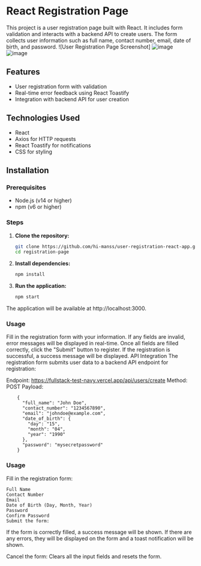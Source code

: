 # React Registration Page

This project is a user registration page built with React. It includes form validation and interacts with a backend API to create users. The form collects user information such as full name, contact number, email, date of birth, and password.
![User Registration Page Screenshot]
![image](https://github.com/hi-manss/user-registration-react-app/assets/101518009/bc746194-ea7f-4486-a4af-4b80f5471866)
![image](https://github.com/hi-manss/user-registration-react-app/assets/101518009/72314ff7-d972-42f5-9e89-a98696a28dc5)


 
## Features

- User registration form with validation
- Real-time error feedback using React Toastify
- Integration with backend API for user creation

## Technologies Used

- React
- Axios for HTTP requests
- React Toastify for notifications
- CSS for styling

## Installation

### Prerequisites

- Node.js (v14 or higher)
- npm (v6 or higher)

### Steps

1. **Clone the repository:**

   ```sh
   git clone https://github.com/hi-manss/user-registration-react-app.git
   cd registration-page
2. **Install dependencies:**

   ```sh
   npm install

3. **Run the application:**
   ```sh
   npm start

The application will be available at http://localhost:3000.

### **Usage**
Fill in the registration form with your information.
If any fields are invalid, error messages will be displayed in real-time.
Once all fields are filled correctly, click the "Submit" button to register.
If the registration is successful, a success message will be displayed.
API Integration
The registration form submits user data to a backend API endpoint for registration:

Endpoint: https://fullstack-test-navy.vercel.app/api/users/create
Method: POST
Payload:

    
        {
          "full_name": "John Doe",
          "contact_number": "1234567890",
          "email": "johndoe@example.com",
          "date_of_birth": {
            "day": "15",
            "month": "04",
            "year": "1990"
          },
          "password": "mysecretpassword"
        }
         
### **Usage**
  Fill in the registration form:

    Full Name
    Contact Number
    Email
    Date of Birth (Day, Month, Year)
    Password
    Confirm Password
    Submit the form:

   If the form is correctly filled, a success message will be shown.
   If there are any errors, they will be displayed on the form and a toast notification will be shown.
  
  Cancel the form:
      Clears all the input fields and resets the form.
